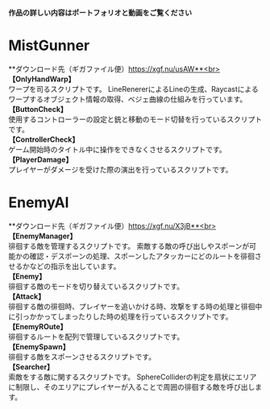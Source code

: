 **作品の詳しい内容はポートフォリオと動画をご覧ください**
# MistGunner
**ダウンロード先（ギガファイル便）https://xgf.nu/usAW**<br>
**【OnlyHandWarp】**<br>
ワープを司るスクリプトです。
LineRenererによるLineの生成、Raycastによるワープするオブジェクト情報の取得、ベジェ曲線の仕組みを行っています。<br>
**【ButtonCheck】**<br>
使用するコントローラーの設定と銃と移動のモード切替を行っているスクリプトです。<br>
**【ControllerCheck】**<br>
ゲーム開始時のタイトル中に操作をできなくさせるスクリプトです。<br>
**【PlayerDamage】**<br>
プレイヤーがダメージを受けた際の演出を行っているスクリプトです。

# EnemyAI
**ダウンロード先（ギガファイル便）https://xgf.nu/X3jB**<br>
**【EnemyManager】**<br>
徘徊する敵を管理するスクリプトです。
索敵する敵の呼び出しやスポーンが可能かの確認・デスポーンの処理、スポーンしたアタッカーにどのルートを徘徊させるかなどの指示を出しています。<br>
**【Enemy】**<br>
徘徊する敵のモードを切り替えているスクリプトです。<br>
**【Attack】**<br>
徘徊する敵の徘徊時、プレイヤーを追いかける時、攻撃をする時の処理と徘徊中に引っかかってしまったりした時の処理を行っているスクリプトです。<br>
**【EnemyROute】**<br>
徘徊するルートを配列で管理しているスクリプトです。<br>
**【EnemySpawn】**<br>
徘徊する敵をスポーンさせるスクリプトです。<br>
**【Searcher】**<br>
索敵をする敵に関するスクリプトです。
SphereColliderの判定を扇状にエリアに制限し、そのエリアにプレイヤーが入ることで周囲の徘徊する敵を呼び出します。
